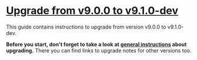 # [Upgrade from v9.0.0 to v9.1.0-dev](https://github.com/shopsys/shopsys/compare/v9.0.0...master)

This guide contains instructions to upgrade from version v9.0.0 to v9.1.0-dev.

**Before you start, don't forget to take a look at [general instructions](https://github.com/shopsys/shopsys/blob/7.3/UPGRADE.md) about upgrading.**
There you can find links to upgrade notes for other versions too.
